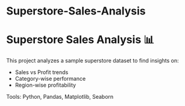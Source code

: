 # Superstore-Sales-Analysis
# Superstore Sales Analysis 📊

This project analyzes a sample superstore dataset to find insights on:
- Sales vs Profit trends
- Category-wise performance
- Region-wise profitability

Tools: Python, Pandas, Matplotlib, Seaborn

